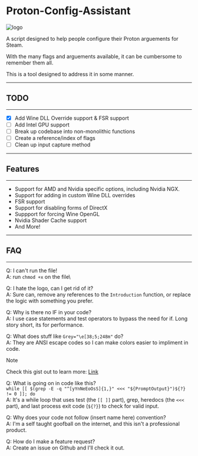 # Proton-Config-Assistant

![logo](../main/readme-assets/Nightowl_ascii.png)

A script designed to help people configure their Proton arguements for Steam.

With the many flags and arguements available, it can be cumbersome to remember them all.

This is a tool designed to address it in some manner.


---
## TODO
---

- [x] Add Wine DLL Override support & FSR support
- [ ] Add Intel GPU support
- [ ] Break up codebase into non-monolithic functions
- [ ] Create a reference/index of flags
- [ ] Clean up input capture method

---
## Features
---

- Support for AMD and Nvidia specific options, including Nvidia NGX.
- Support for adding in custom Wine DLL overrides
- FSR support
- Support for disabling forms of DirectX
- Suppport for forcing Wine OpenGL
- Nvidia Shader Cache support
- And More!

---
## FAQ
---

Q: I can't run the file!\
A: run `chmod +x` on the file\

Q: I hate the logo, can I get rid of it?\
A: Sure can, remove any references to the `Introduction` function, or replace the logic with something you prefer.  

Q: Why is there no IF in your code?\
A: I use case statements and test operators to bypass the need for if. Long story short, its for performance.  

Q: What does stuff like `Grey="\e[38;5;248m"` do?\
A: They are ANSI escape codes so I can make colors easier to impliment in code.  

> [!NOTE]
> Check this gist out to learn more: [Link](https://gist.github.com/fnky/458719343aabd01cfb17a3a4f7296797)

Q: What is going on in code like this?\
    `while [[ $(grep -E -q "^[yYnNeEoOsS]{1,}" <<< "${PromptOutput}")${?} != 0 ]]; do`\
A: It's a while loop that uses test (the `[[ ]]` part), grep, heredocs (the `<<<` part), and last process exit code (`${?}`) to check for valid input.  

Q: Why does your code not follow (insert name here) convention?\
A: I'm a self taught goofball on the internet, and this isn't a professional product.  

Q: How do I make a feature request?\
A: Create an issue on Github and I'll check it out.  
